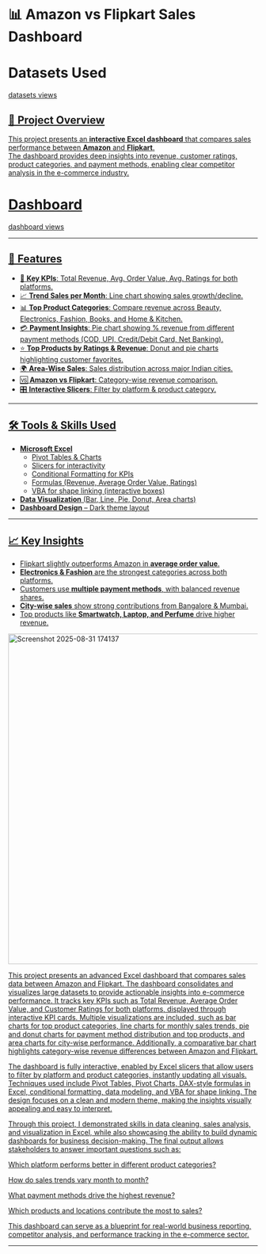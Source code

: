 # 📊 Amazon vs Flipkart Sales Dashboard  
# Datasets Used
<a href= "https://github.com/inshafirdause123/Excel/blob/main/amazon_flipkart_sales.xlsx">datasets views

## 📌 Project Overview  
This project presents an **interactive Excel dashboard** that compares sales performance between **Amazon** and **Flipkart**.  
The dashboard provides deep insights into revenue, customer ratings, product categories, and payment methods, enabling clear competitor analysis in the e-commerce industry.  

# Dashboard  
<a href="https://github.com/inshafirdause123/Excel/blob/main/Screenshot%202025-08-31%20174137.png">dashboard  views

---

## 🚀 Features  
- 📌 **Key KPIs**: Total Revenue, Avg. Order Value, Avg. Ratings for both platforms.  
- 📈 **Trend Sales per Month**: Line chart showing sales growth/decline.  
- 📊 **Top Product Categories**: Compare revenue across Beauty, Electronics, Fashion, Books, and Home & Kitchen.  
- 💳 **Payment Insights**: Pie chart showing % revenue from different payment methods (COD, UPI, Credit/Debit Card, Net Banking).  
- ⭐ **Top Products by Ratings & Revenue**: Donut and pie charts highlighting customer favorites.  
- 🌍 **Area-Wise Sales**: Sales distribution across major Indian cities.  
- 🆚 **Amazon vs Flipkart**: Category-wise revenue comparison.  
- 🎛️ **Interactive Slicers**: Filter by platform & product category.  

---

## 🛠️ Tools & Skills Used  
- **Microsoft Excel**  
  - Pivot Tables & Charts  
  - Slicers for interactivity  
  - Conditional Formatting for KPIs  
  - Formulas (Revenue, Average Order Value, Ratings)  
  - VBA for shape linking (interactive boxes)  
- **Data Visualization** (Bar, Line, Pie, Donut, Area charts)  
- **Dashboard Design** – Dark theme layout  

---

## 📈 Key Insights  
- Flipkart slightly outperforms Amazon in **average order value**.  
- **Electronics & Fashion** are the strongest categories across both platforms.  
- Customers use **multiple payment methods**, with balanced revenue shares.  
- **City-wise sales** show strong contributions from Bangalore & Mumbai.  
- Top products like **Smartwatch, Laptop, and Perfume** drive higher revenue.  

<img width="1074" height="667" alt="Screenshot 2025-08-31 174137" src="https://github.com/user-attachments/assets/c1da0308-4b23-4bb9-a880-5c0f6516ff99" />

This project presents an advanced Excel dashboard that compares sales data between Amazon and Flipkart. The dashboard consolidates and visualizes large datasets to provide actionable insights into e-commerce performance. It tracks key KPIs such as Total Revenue, Average Order Value, and Customer Ratings for both platforms, displayed through interactive KPI cards. Multiple visualizations are included, such as bar charts for top product categories, line charts for monthly sales trends, pie and donut charts for payment method distribution and top products, and area charts for city-wise performance. Additionally, a comparative bar chart highlights category-wise revenue differences between Amazon and Flipkart.

The dashboard is fully interactive, enabled by Excel slicers that allow users to filter by platform and product categories, instantly updating all visuals. Techniques used include Pivot Tables, Pivot Charts, DAX-style formulas in Excel, conditional formatting, data modeling, and VBA for shape linking. The design focuses on a clean and modern theme, making the insights visually appealing and easy to interpret.

Through this project, I demonstrated skills in data cleaning, sales analysis, and visualization in Excel, while also showcasing the ability to build dynamic dashboards for business decision-making. The final output allows stakeholders to answer important questions such as:

Which platform performs better in different product categories?

How do sales trends vary month to month?

What payment methods drive the highest revenue?

Which products and locations contribute the most to sales?

This dashboard can serve as a blueprint for real-world business reporting, competitor analysis, and performance tracking in the e-commerce sector.


  








 

---
